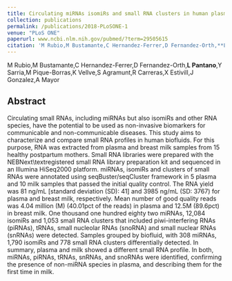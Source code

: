 ```yaml
---
title: Circulating miRNAs isomiRs and small RNA clusters in human plasma and breast milk
collection: publications
permalink: /publications/2018-PLoSONE-1
venue: "PLoS ONE"
paperurl: www.ncbi.nlm.nih.gov/pubmed/?term=29505615
citation: 'M Rubio,M Bustamante,C Hernandez-Ferrer,D Fernandez-Orth,**L Pantano**,Y Sarria,M Pique-Borras,K Vellve,S Agramunt,R Carreras,X Estivill,J Gonzalez,A Mayor (2018) Circulating miRNAs isomiRs and small RNA clusters in human plasma and breast milk <i>PLoS ONE</i>'
---
```


M Rubio,M Bustamante,C Hernandez-Ferrer,D Fernandez-Orth,**L Pantano**,Y Sarria,M Pique-Borras,K Vellve,S Agramunt,R Carreras,X Estivill,J Gonzalez,A Mayor
## Abstract
Circulating small RNAs, including miRNAs but also isomiRs and other RNA species, have the potential to be used as non-invasive biomarkers for communicable and non-communicable diseases. This study aims to characterize and compare small RNA profiles in human biofluids. For this purpose, RNA was extracted from plasma and breast milk samples from 15 healthy postpartum mothers. Small RNA libraries were prepared with the NEBNext\textregistered small RNA library preparation kit and sequenced in an Illumina HiSeq2000 platform. miRNAs, isomiRs and clusters of small RNAs were annotated using seqBuster/seqCluster framework in 5 plasma and 10 milk samples that passed the initial quality control. The RNA yield was 81 ng/mL [standard deviation (SD): 41] and 3985 ng/mL (SD: 3767) for plasma and breast milk, respectively. Mean number of good quality reads was 4.04 million (M) (40.01pct of the reads) in plasma and 12.5M (89.6pct) in breast milk. One thousand one hundred eighty two miRNAs, 12,084 isomiRs and 1,053 small RNA clusters that included piwi-interfering RNAs (piRNAs), tRNAs, small nucleolar RNAs (snoRNA) and small nuclear RNAs (snRNAs) were detected. Samples grouped by biofluid, with 308 miRNAs, 1,790 isomiRs and 778 small RNA clusters differentially detected. In summary, plasma and milk showed a different small RNA profile. In both, miRNAs, piRNAs, tRNAs, snRNAs, and snoRNAs were identified, confirming the presence of non-miRNA species in plasma, and describing them for the first time in milk.
